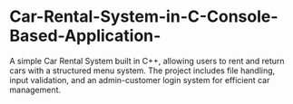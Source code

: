 # Car-Rental-System-in-C-Console-Based-Application-
A simple Car Rental System built in C++, allowing users to rent and return cars with a structured menu system. The project includes file handling, input validation, and an admin-customer login system for efficient car management.

